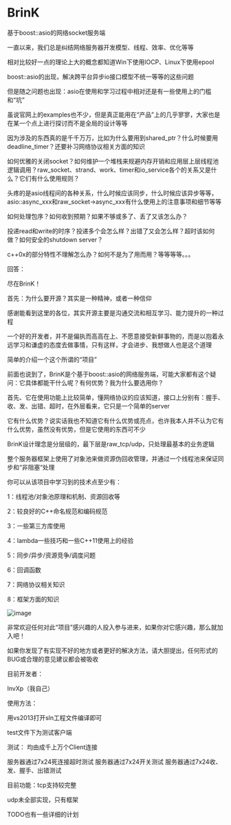 BrinK
=====

基于boost::asio的网络socket服务端

一直以来，我们总是纠结网络服务器开发模型、线程、效率、优化等等

相对比较好一点的理论上大的概念都知道Win下使用IOCP、Linux下使用epool

boost::asio的出现，解决跨平台异步io接口模型不统一等等的这些问题

但是随之问题也出现：asio在使用和学习过程中相对还是有一些使用上的门槛和“坑”

虽说官网上的examples也不少，但是真正能用在“产品”上的几乎寥寥，大家也是在某一个点上进行探讨而不是全局的设计等等

因为涉及的东西真的是千千万万，比如为什么要用到shared_ptr？什么时候要用deadline_timer？还要补习网络协议相关方面的知识

如何优雅的关闭socket？如何维护一个堆栈来规避内存开销和应用层上层线程池逻辑调用？raw_socket、strand、work、timer和io_service各个的关系又是什么？它们有什么使用规则？

头疼的是asio线程间的各种关系，什么时候应该同步，什么时候应该异步等等，asio::async_xxx和raw_socket->async_xxx有什么使用上的注意事项和细节等等

如何处理包序？如何收到预期？如果不够或多了、丢了又该怎么办？

投递read和write的时序？投递多个会怎么样？出错了又会怎么样？超时该如何做？如何安全的shutdown server？

c++0x的部分特性不理解怎么办？如何不是为了用而用？等等等等。。。

回答：

尽在BrinK！

首先：为什么要开源？其实是一种精神，或者一种信仰

感谢能看到这里的各位，其实开源主要是沟通交流和相互学习、能力提升的一种过程

一个好的开发者，并不是偏执而高高在上、不愿意接受新鲜事物的，而是以抱着永远学习和谦虚的态度去做事情，只有这样，才会进步、我想做人也是这个道理

简单的介绍一个这个所谓的“项目”

前面也说到了，BrinK是个基于boost::asio的网络服务端，可能大家都有这个疑问：它具体都能干什么呢？有何优势？我为什么要选用你？

首先、它在使用功能上比较简单，懂网络协议的应该知道，接口上分别有：握手、收、发、出错、超时，在外层看来，它只是一个简单的server

它有什么优势？说实话我也不知道它有什么优势或亮点，也许我本人并不认为它有什么优势，虽然没有优势，但是它使用的东西可不少

BrinK设计理念是分层级的，最下层是raw_tcp/udp，只处理最基本的业务逻辑

整个服务器框架上使用了对象池来做资源伪回收管理，并通过一个线程池来保证同步和“非阻塞“处理

你可以从该项目中学习到的技术点至少有：

1：线程池/对象池原理和机制、资源回收等

2：较良好的C++命名规范和编码规范

3：一些第三方库使用

4：lambda一些技巧和一些C++11使用上的经验

5：同步/异步/资源竞争/调度问题

6：回调函数

7：网络协议相关知识

8：框架方面的知识

![image](https://github.com/invxp/brink/blob/master/Diagram.png)

非常欢迎任何对此“项目”感兴趣的人投入参与进来，如果你对它感兴趣，那么就加入吧！

如果你发现了有实现不好的地方或者更好的解决方法，请大胆提出，任何形式的BUG或合理的意见建议都会被吸收

目前开发者：

InvXp（我自己）

使用方法：

用vs2013打开sln工程文件编译即可

test文件下为测试客户端

测试：
均由成千上万个Client连接

服务器通过7x24死连接超时测试
服务器通过7x24开关测试
服务器通过7x24收、发、握手、出错测试

目前功能：tcp支持较完整

udp未全部实现，只有框架

TODO也有一些详细的计划